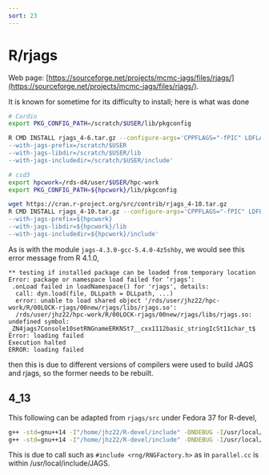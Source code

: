 ```yaml
---
sort: 23
---
```


# R/rjags

Web page: [https://sourceforge.net/projects/mcmc-jags/files/rjags/](https://sourceforge.net/projects/mcmc-jags/files/rjags/).

It is known for sometime for its difficulty to install; here is what was done

```bash
# Cardio
export PKG_CONFIG_PATH=/scratch/$USER/lib/pkgconfig

R CMD INSTALL rjags_4-6.tar.gz --configure-args='CPPFLAGS="-fPIC" LDFLAGS="-L/scratch/$USER/lib -ljags"
--with-jags-prefix=/scratch/$USER
--with-jags-libdir=/scratch/$USER/lib
--with-jags-includedir=/scratch/$USER/include'

# csd3
export hpcwork=/rds-d4/user/$USER/hpc-work
export PKG_CONFIG_PATH=${hpcwork}/lib/pkgconfig

wget https://cran.r-project.org/src/contrib/rjags_4-10.tar.gz
R CMD INSTALL rjags_4-10.tar.gz --configure-args='CPPFLAGS="-fPIC" LDFLAGS="-L${hpcwork}/lib -ljags"
--with-jags-prefix=${hpcwork}
--with-jags-libdir=${hpcwork}/lib
--with-jags-includedir=${hpcwork}/include'
```

As is with the module `jags-4.3.0-gcc-5.4.0-4z5shby`, we would see this error message from R 4.1.0,

```
** testing if installed package can be loaded from temporary location
Error: package or namespace load failed for ‘rjags’:
 .onLoad failed in loadNamespace() for 'rjags', details:
  call: dyn.load(file, DLLpath = DLLpath, ...)
  error: unable to load shared object '/rds/user/jhz22/hpc-work/R/00LOCK-rjags/00new/rjags/libs/rjags.so':
  /rds/user/jhz22/hpc-work/R/00LOCK-rjags/00new/rjags/libs/rjags.so: undefined symbol: _ZN4jags7Console10setRNGnameERKNSt7__cxx1112basic_stringIcSt11char_t$
Error: loading failed
Execution halted
ERROR: loading failed
```

then this is due to different versions of compilers were used to build JAGS and rjags, so the former needs to be rebuilt.

## 4_13

This following can be adapted from `rjags/src` under Fedora 37 for R-devel,

```bash
g++ -std=gnu++14 -I"/home/jhz22/R-devel/include" -DNDEBUG -I/usr/local/include/JAGS -fpic -g -O2 -c jags.cc -o jags.o
g++ -std=gnu++14 -I"/home/jhz22/R-devel/include" -DNDEBUG -I/usr/local/include/JAGS -fpic -g -O2 -c parallel.cc -o parallel.o
```

This is due to call such as `#include <rng/RNGFactory.h>` as in `parallel.cc` is within /usr/local/include/JAGS.
